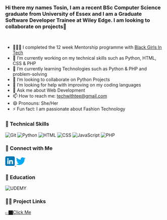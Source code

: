 ### Hi there my names Tosin, I am a recent BSc Computer Science graduate from  University of Essex and I am a Graduate Software Developer Trainee at Wiley Edge. I am looking to collaborate on projects👋

<br>

- 👩🏿‍💻 I completed the 12 week Mentorship programme with [Black Girls In Tech](https://www.blackgirlsintech.org/)
- 🔭 I’m currently working on my technical skills such as Python, HTML, CSS & PHP
- 🌱 I’m currently learning Technologies such as Python & PHP and problem-solving
- 👯 I’m looking to collaborate on Python Projects
- 🤔 I’m looking for help with improving on my coding languages
- 💬 Ask me about Web Development
- 📫 How to reach me: techwithtee@gmail.com
- 😄 Pronouns: She/Her
- ⚡ Fun fact: I am passionate about Fashion Technology

### 👾 Technical Skills
![Git](https://img.shields.io/badge/git-%23F05033.svg?style=for-the-badge&logo=git&logoColor=white) ![Python](https://img.shields.io/badge/python-3670A0?style=for-the-badge&logo=python&logoColor=ffdd54) ![HTML](https://img.shields.io/badge/HTML5-E34F26?style=for-the-badge&logo=html5&logoColor=white) ![CSS](https://img.shields.io/badge/CSS3-1572B6?style=for-the-badge&logo=css3&logoColor=white) ![JavaScript](https://img.shields.io/badge/JavaScript-F7DF1E?style=for-the-badge&logo=javascript&logoColor=black) ![PHP](https://img.shields.io/badge/PHP-777BB4?style=for-the-badge&logo=php&logoColor=white)

### 📲 Connect with Me

<a href="https://www.linkedin.com/in/tosin-oluwole-044887150/">
<img src="images/linkedin.png" alt="alternate text"
width="30px" height="height">
</a> 

<a href="https://twitter.com/techwithtee">
<img src="images/twitter.png" alt="alternate text"
width="30px" height="height">
</a> 

### 📓 Education
![UDEMY](https://camo.githubusercontent.com/4ac8a7a42c5f8d85371c33b1502a0a8aaec1cd359573ee6723c5d8351595b0a6/68747470733a2f2f696d672e736869656c64732e696f2f62616467652f5564656d792d4134333546303f7374796c653d666f722d7468652d6261646765266c6f676f3d5564656d79266c6f676f436f6c6f723d7768697465)

### ✍🏿 Project Links
[👉🏿Click Me](https://github.com/techwithtee?tab=repositories)
